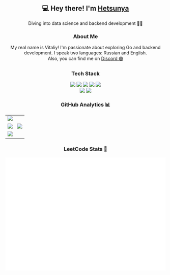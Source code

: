 <div align="center">
  <h2>💻 Hey there! I'm <a href="https://t.me/permabanxdd">Hetsunya</a></h2>
  <p>Diving into data science and backend development 🧑‍💻</p>

  <h3>About Me</h3>
<p>My real name is Vitaliy! I'm passionate about exploring Go and backend development. I speak two languages: Russian and English.<br>
Also, you can find me on <a href="https://discordapp.com/users/377311167841959938" target="_blank" rel="noopener noreferrer">Discord 🟣</a></p>


  <h3>Tech Stack</h3>
  <div>
    <img src="https://img.shields.io/badge/Go-00ADD8?style=for-the-badge&logo=go&logoColor=white">
    <img src="https://img.shields.io/badge/Python-3776AB?style=for-the-badge&logo=python&logoColor=white">
    <img src="https://img.shields.io/badge/C-A8B9CC?style=for-the-badge&logo=c&logoColor=white">
    <img src="https://img.shields.io/badge/C%23-239120?style=for-the-badge&logo=c-sharp&logoColor=white">
    <img src="https://img.shields.io/badge/C%2B%2B-00599C?style=for-the-badge&logo=c%2B%2B&logoColor=white">
    <br>
    <img src="https://img.shields.io/badge/Git-F05032?style=for-the-badge&logo=git&logoColor=white">
    <img src="https://img.shields.io/badge/docker%20-%230db7ed.svg?&style=for-the-badge&logo=docker&logoColor=white">
  </div>

  <h3>GitHub Analytics 📊</h3>
  <table>
    <tr>
      <td colspan="2"><img src="https://github-profile-summary-cards.vercel.app/api/cards/profile-details?username=hetsunya&theme=transparent" /></td>
    </tr>
    <tr>
      <td><img src="https://github-profile-summary-cards.vercel.app/api/cards/most-commit-language?username=hetsunya&theme=transparent&exclude=jupyter%20notebook" /></td>
      <td><img src="https://github-profile-summary-cards.vercel.app/api/cards/repos-per-language?username=hetsunya&theme=transparent&exclude=jupyter%20notebook" /></td>
    </tr>
    <tr>
      <td colspan="2"><img src="https://github-profile-trophy.vercel.app/?username=hetsunya&theme=discord&no-frame=true" />
</td>
    </tr>
  </table>

  <h3>LeetCode Stats 🧠</h3>
  <img src="metrics.plugin.leetcode.svg" />
</div>


